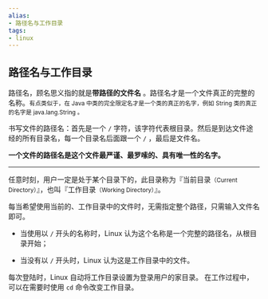 ```yaml
---
alias: 
- 路径名与工作目录 
tags: 
- linux
---
```


## 路径名与工作目录 

路径名，顾名思义指的就是**带路径的文件名** 。路径名才是一个文件真正的完整的名称。<small>有点类似于，在 Java 中类的完全限定名才是一个类的真正的名字，例如 String 类的真正的名字是 java.lang.String 。</small>

书写文件的路径名：首先是一个 `/` 字符，该字符代表根目录。然后是到达文件途经的所有目录名，每一个目录名后面跟一个 `/` ，最后是文件名。

**一个文件的路径名是这个文件最严谨、最罗嗦的、具有唯一性的名字。**

---

任意时刻，用户一定是处于某个目录下的，此目录称为『当前目录<small>（Current Directory）</small>』，也叫『工作目录<small>（Working Directory）</small>』。

每当希望使用当前的、工作目录中的文件时，无需指定整个路径，只需输入文件名即可。

- 当使用以 `/` 开头的名称时，Linux 认为这个名称是一个完整的路径名，从根目录开始；

- 当没有以 `/` 开头时，Linux 认为这是工作目录中的文件。

每次登陆时，Linux 自动将工作目录设置为登录用户的家目录。 在工作过程中，可以在需要时使用 `cd` 命令改变工作目录。


